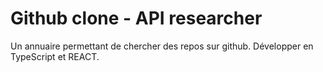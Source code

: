 # Github clone - API researcher

Un annuaire permettant de chercher des repos sur github. Développer en TypeScript et REACT.